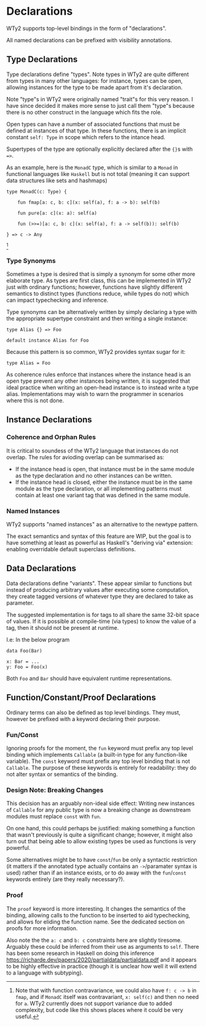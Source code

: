 # Declarations

WTy2 supports top-level bindings in the form of "declarations".

All named declarations can be prefixed with visibility annotations.

## Type Declarations

Type declarations define "types". Note types in WTy2 are quite different from types in many other languages: for instance, types can be open, allowing instances for the type to be made apart from it's declaration.

Note "type"s in WTy2 were originally named "trait"s for this very reason. I have since decided it makes more sense to just call them "type"s because there is no other construct in the language which fits the role.

Open types can have a number of associated functions that must be defined at instances of that type. In these functions, there is an implicit constant `self: Type` in scope which refers to the intance head.

Supertypes of the type are optionally explicitly declared after the `{}`s with `=>`.

As an example, here is the `MonadC` type, which is similar to a `Monad` in functional languages like `Haskell` but is not total (meaning it can support data structures like sets and hashmaps)

```WTy2
type MonadC(c: Type) {

    fun fmap[a: c, b: c](x: self(a), f: a -> b): self(b)

    fun pure[a: c](x: a): self(a)

    fun (>>=)[a: c, b: c](x: self(a), f: a -> self(b)): self(b)

} => c -> Any
```

[^note]

### Type Synonyms

Sometimes a type is desired that is simply a synonym for some other more elaborate type. As types are first class, this can be implemented in WTy2 just with ordinary functions; however, functions have slightly different semantics to distinct types (functions reduce, while types do not) which can impact typechecking and inference.

Type synonyms can be alternatively written by simply declaring a type with the appropriate supertype constraint and then writing a single instance:

```WTy2
type Alias {} => Foo

default instance Alias for Foo
```

Because this pattern is so common, WTy2 provides syntax sugar for it:

```
type Alias = Foo
```

As coherence rules enforce that instances where the instance head is an open type prevent any other instances being written, it is suggested that ideal practice when writing an open-head instance is to instead write a type alias. Implementations may wish to warn the programmer in scenarios where this is not done.

## Instance Declarations

### Coherence and Orphan Rules

It is critical to soundess of the WTy2 language that instances do not overlap. The rules for avioding overlap can be summarised as:

- If the instance head is open, that instance must be in the same module as the type declaration and no other instances can be written.
- If the instance head is closed, either the instance must be in the same module as the type declaration, or all implementing patterns must contain at least one variant tag that was defined in the same module.

### Named Instances

WTy2 supports "named instances" as an alternative to the newtype pattern.

The exact semantics and syntax of this feature are WIP, but the goal is to have something at least as powerful as Haskell's "deriving via" extension: enabling overridable default superclass definitions.

## Data Declarations

Data declarations define "variants". These appear similar to functions but instead of producing arbitrary values after executing some computation, they create tagged versions of whatever type they are declared to take as parameter.

The suggested implementation is for tags to all share the same 32-bit space of values. If it is possible at compile-time (via types) to know the value of a tag, then it should not be present at runtime.

I.e: In the below program

```WTy2
data Foo(Bar)

x: Bar = ...
y: Foo = Foo(x)
```

Both `Foo` and `Bar` should have equivalent runtime representations.

## Function/Constant/Proof Declarations

Ordinary terms can also be defined as top level bindings. They must, however be prefixed with a keyword declaring their purpose.

### Fun/Const

Ignoring proofs for the moment, the `fun` keyword must prefix any top level binding which implements `Callable` (a built-in type for any function-like variable). The `const` keyword must prefix any top level binding that is not `Callable`. The purpose of these keywords is entirely for readability: they do not alter syntax or semantics of the binding.

### Design Note: Breaking Changes

This decision has an arguably non-ideal side effect: Writing new instances of `Callable` for any public type is now a breaking change as downstream modules must replace `const` with `fun`.

On one hand, this could perhaps be justified: making something a function that wasn't previously is quite a significant change; however, it might also turn out that being able to allow existing types be used as functions is very powerful.

Some alternatives might be to have `const`/`fun` be only a syntactic restriction (it matters if the annotated type actually contains an `->`/paramater syntax is used) rather than if an instance exists, or to do away with the `fun`/`const` keywords entirely (are they really necessary?).

### Proof

The `proof` keyword is more interesting. It changes the semantics of the binding, allowing calls to the function to be inserted to aid typechecking, and allows for eliding the function name. See the dedicated section on proofs for more information.

[^note]: Note that with function contravariance, we could also have `f: c -> b` in `fmap`, and if `MonadC` itself was contravariant, `x: self(c)` and then no need for `a`. WTy2 currently does not support variance due to added complexity, but code like this shows places where it could be very useful.

Also note the the `a: c` and `b: c` constraints here are slightly tiresome. Arguably these could be inferred from their use as arguments to `self`. There has been some research in Haskell on doing this inference https://richarde.dev/papers/2020/partialdata/partialdata.pdf and it appears to be highly effective in practice (though it is unclear how well it will extend to a language with subtyping).
